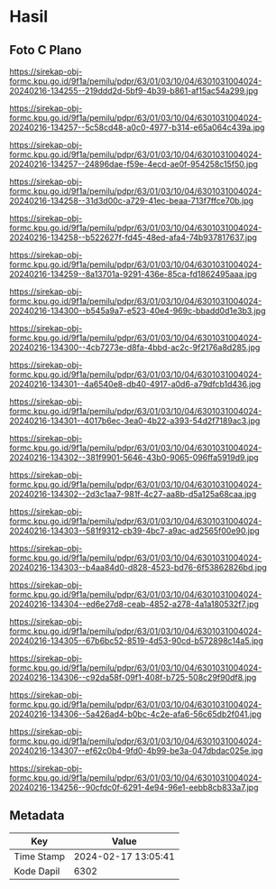 # Hasil

## Foto C Plano

https://sirekap-obj-formc.kpu.go.id/9f1a/pemilu/pdpr/63/01/03/10/04/6301031004024-20240216-134255--219ddd2d-5bf9-4b39-b861-af15ac54a299.jpg

https://sirekap-obj-formc.kpu.go.id/9f1a/pemilu/pdpr/63/01/03/10/04/6301031004024-20240216-134257--5c58cd48-a0c0-4977-b314-e65a064c439a.jpg

https://sirekap-obj-formc.kpu.go.id/9f1a/pemilu/pdpr/63/01/03/10/04/6301031004024-20240216-134257--24896dae-f59e-4ecd-ae0f-954258c15f50.jpg

https://sirekap-obj-formc.kpu.go.id/9f1a/pemilu/pdpr/63/01/03/10/04/6301031004024-20240216-134258--31d3d00c-a729-41ec-beaa-713f7ffce70b.jpg

https://sirekap-obj-formc.kpu.go.id/9f1a/pemilu/pdpr/63/01/03/10/04/6301031004024-20240216-134258--b522627f-fd45-48ed-afa4-74b937817637.jpg

https://sirekap-obj-formc.kpu.go.id/9f1a/pemilu/pdpr/63/01/03/10/04/6301031004024-20240216-134259--8a13701a-9291-436e-85ca-fd1862495aaa.jpg

https://sirekap-obj-formc.kpu.go.id/9f1a/pemilu/pdpr/63/01/03/10/04/6301031004024-20240216-134300--b545a9a7-e523-40e4-969c-bbadd0d1e3b3.jpg

https://sirekap-obj-formc.kpu.go.id/9f1a/pemilu/pdpr/63/01/03/10/04/6301031004024-20240216-134300--4cb7273e-d8fa-4bbd-ac2c-9f2176a8d285.jpg

https://sirekap-obj-formc.kpu.go.id/9f1a/pemilu/pdpr/63/01/03/10/04/6301031004024-20240216-134301--4a6540e8-db40-4917-a0d6-a79dfcb1d436.jpg

https://sirekap-obj-formc.kpu.go.id/9f1a/pemilu/pdpr/63/01/03/10/04/6301031004024-20240216-134301--4017b6ec-3ea0-4b22-a393-54d2f7189ac3.jpg

https://sirekap-obj-formc.kpu.go.id/9f1a/pemilu/pdpr/63/01/03/10/04/6301031004024-20240216-134302--381f9901-5646-43b0-9065-096ffa5919d9.jpg

https://sirekap-obj-formc.kpu.go.id/9f1a/pemilu/pdpr/63/01/03/10/04/6301031004024-20240216-134302--2d3c1aa7-981f-4c27-aa8b-d5a125a68caa.jpg

https://sirekap-obj-formc.kpu.go.id/9f1a/pemilu/pdpr/63/01/03/10/04/6301031004024-20240216-134303--581f9312-cb39-4bc7-a9ac-ad2565f00e90.jpg

https://sirekap-obj-formc.kpu.go.id/9f1a/pemilu/pdpr/63/01/03/10/04/6301031004024-20240216-134303--b4aa84d0-d828-4523-bd76-6f53862826bd.jpg

https://sirekap-obj-formc.kpu.go.id/9f1a/pemilu/pdpr/63/01/03/10/04/6301031004024-20240216-134304--ed6e27d8-ceab-4852-a278-4a1a180532f7.jpg

https://sirekap-obj-formc.kpu.go.id/9f1a/pemilu/pdpr/63/01/03/10/04/6301031004024-20240216-134305--67b6bc52-8519-4d53-90cd-b572898c14a5.jpg

https://sirekap-obj-formc.kpu.go.id/9f1a/pemilu/pdpr/63/01/03/10/04/6301031004024-20240216-134306--c92da58f-09f1-408f-b725-508c29f90df8.jpg

https://sirekap-obj-formc.kpu.go.id/9f1a/pemilu/pdpr/63/01/03/10/04/6301031004024-20240216-134306--5a426ad4-b0bc-4c2e-afa6-56c65db2f041.jpg

https://sirekap-obj-formc.kpu.go.id/9f1a/pemilu/pdpr/63/01/03/10/04/6301031004024-20240216-134307--ef62c0b4-9fd0-4b99-be3a-047dbdac025e.jpg

https://sirekap-obj-formc.kpu.go.id/9f1a/pemilu/pdpr/63/01/03/10/04/6301031004024-20240216-134256--90cfdc0f-6291-4e94-96e1-eebb8cb833a7.jpg


## Metadata

| Key        | Value               |
| ---------- | ------------------- |
| Time Stamp | 2024-02-17 13:05:41 |
| Kode Dapil | 6302                |



